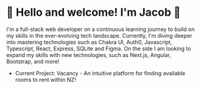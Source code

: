 # 🚀 Hello and welcome! I'm Jacob 👋

I'm a full-stack web developer on a continuous learning journey to build on my skills in the ever-evolving tech landscape. Currently, I'm diving deeper into mastering technologies such as Chakra UI, Auth0, Javascript, Typescript, React, Express, SQLite and Figma. On the side I am looking to expand my skills with new technologies, such as Next.js, Angular, Bootstrap, and more!

- Current Project: Vacancy - An intuitive platform for finding available rooms to rent within NZ!
